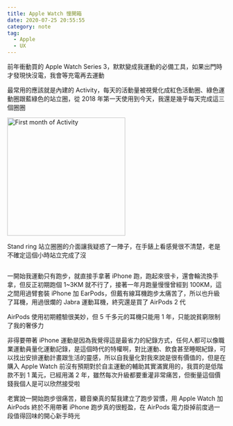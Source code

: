 ```yaml
---
title: Apple Watch 慢開箱
date: 2020-07-25 20:55:55
category: note
tag:
  - Apple
  - UX
---
```


前年衝動買的 Apple Watch Series 3，默默變成我運動的必備工具，如果出門時才發現快沒電，我會等充電再去運動

<!-- more -->

最常用的應該就是內建的 Activity，每天的活動量被視覺化成紅色活動圈、綠色運動圈跟藍綠色的站立圈，從 2018 年第一天使用到今天，我還是幾乎每天完成這三個圈圈

<img src="apple-watch-activity-first-month.png" alt="First month of Activity" style="width: 272px;" class="mb-3 mx-auto d-block"/>

Stand ring 站立圈圈的介面讓我疑惑了一陣子，在手錶上看感覺很不清楚，老是不確定這個小時站立完成了沒

<div class="row mb-4">
  <div class="col-12 col-sm-6">
    <img src="apple-watch-actual-activity.jpeg" alt="">
  </div>
  <div class="col-12 col-sm-6">
    <img src="apple-watch-actual-stand.jpeg" alt="">
  </div>
</div>

一開始我運動只有跑步，就直接手拿著 iPhone 跑，跑起來很卡，還會輪流換手拿，但反正初期跑個 1~3KM 就不行了，接著一年月跑量慢慢曾經到 100KM，這之間用過臂套裝 iPhone 加 EarPods，但戴有線耳機跑步太痛苦了，所以也升級了耳機，用過很爛的 Jabra 運動耳機，終究還是買了 AirPods 2 代

AirPods 使用初期體驗很美妙，但 5 千多元的耳機只能用 1 年，只能說貧窮限制了我的奢侈力

非得要帶著 iPhone 運動是因為我覺得這是最省力的紀錄方式，任何人都可以像職業運動員量化運動記錄，是這個時代的特權啊，對比運動、飲食甚至睡眠紀錄，可以找出安排運動計畫跟生活的靈感，所以自我量化對我來說是很有價值的，但是在購入 Apple Watch 前沒有預期對於自主運動的輔助其實滿實用的，我買的是低階款不到 1 萬元，已經用滿 2 年，雖然每次升級都要重灌非常痛苦，但衡量這個價錢我個人是可以欣然接受啦

老實說一開始跑步很痛苦，聽音樂真的幫我建立了跑步習慣，用 Apple Watch 加 AirPods 終於不用帶著 iPhone 跑步真的很輕盈，在 AirPods 電力掛掉前度過一段值得回味的開心新手時光
